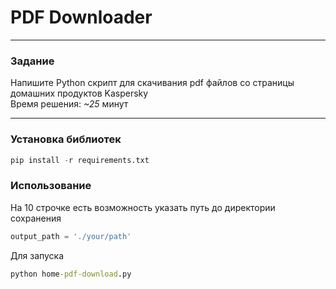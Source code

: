 # PDF Downloader
____
### Задание
 Напишите Python скрипт для скачивания pdf файлов со страницы домашних продуктов Kaspersky  
 Время решения: *~25* минут
____
### Установка библиотек
```Python
pip install -r requirements.txt
```
### Использование
На 10 строчке есть возможность указать путь до директории сохранения
```Python
output_path = './your/path'
```
Для запуска
```cmd
python home-pdf-download.py
```